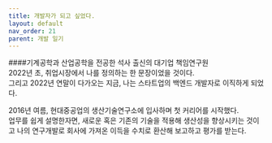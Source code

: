 ```yaml
---
title: 개발자가 되고 싶었다.
layout: default
nav_order: 21
parent: 개발 일기
---
```


####기계공학과 산업공학을 전공한 석사 출신의 대기업 책임연구원   
2022년 초, 취업시장에서 나를 정의하는 한 문장이었을 것이다.   
그리고 2022년 연말이 다가오는 지금, 나는 스타트업의 백엔드 개발자로 이직하게 되었다.   
   
2016년 여름, 현대중공업의 생산기술연구소에 입사하며 첫 커리어를 시작했다.   
업무를 쉽게 설명한자면, 새로운 혹은 기존의 기술을 적용해 생산성을 향상시키는 것이고 나의 연구개발로 회사에 가져온 이득을 수치로 환산해 보고하고 평가를 받는다.